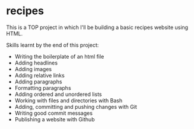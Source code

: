 # recipes
This is a TOP project in which I'll be building a basic recipes website using HTML.

Skills learnt by the end of this project:
- Writing the boilerplate of an html file
- Adding headlines
- Adding images
- Adding relative links
- Adding paragraphs
- Formatting paragraphs
- Adding ordered and unordered lists
- Working with files and directories with Bash
- Adding, committing and pushing changes with Git
- Writing good commit messages
- Publishing a website with Github